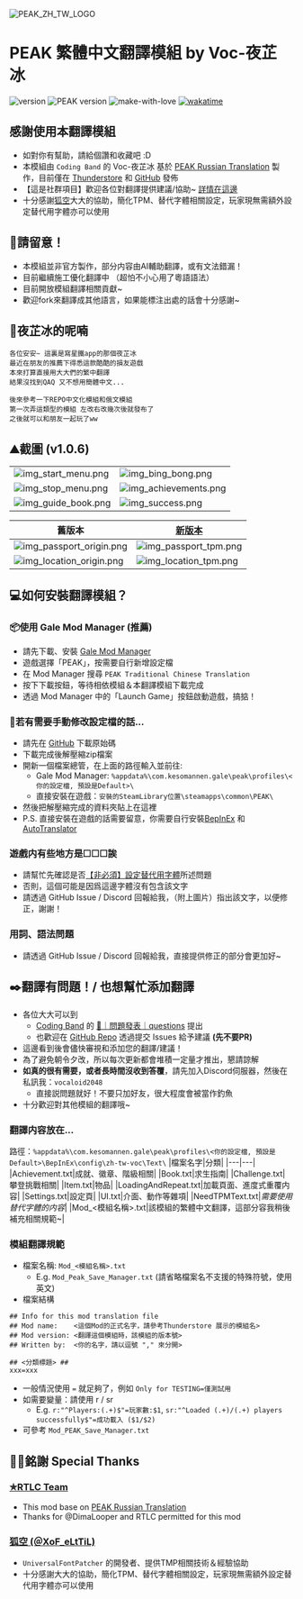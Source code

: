 ![PEAK_ZH_TW_LOGO](https://raw.githubusercontent.com/Vocaloid2048/PEAK-zh-tw-Translation/refs/heads/main/Logo.png)
# PEAK 繁體中文翻譯模組 by Voc-夜芷冰
![version](https://img.shields.io/badge/Version-1.0.7-pink)
![PEAK version](https://img.shields.io/badge/PEAK-1.6.a-orange)
![make-with-love](https://camo.githubusercontent.com/da124fe0d303f3da8682918930b2f99caf16cda69474c01b4c48598d38f71613/68747470733a2f2f696d672e736869656c64732e696f2f62616467652f6d616b655f776974685f2545322539442541342545462542382538462d7768697465)
[![wakatime](https://wakatime.com/badge/user/ca727ba5-9112-4612-b454-d5e407277a51/project/97d38b2f-ce2b-418e-9492-9f3687c2bf1a.svg)](https://wakatime.com/badge/user/ca727ba5-9112-4612-b454-d5e407277a51/project/97d38b2f-ce2b-418e-9492-9f3687c2bf1a)

## 感謝使用本翻譯模組
- 如對你有幫助，請給個讚和收藏吧 :D
- 本模組由 `Coding Band` 的 Voc-夜芷冰 基於 [PEAK Russian Translation](https://thunderstore.io/c/peak/p/RTLC/PEAK_Russian_Translation/) 製作，目前僅在 [Thunderstore](https://thunderstore.io/c/peak/p/Vocaloid2048/PEAK_Traditional_Chinese_Translation/) 和 [GitHub](https://github.com/Vocaloid2048/PEAK-zh-tw-Translation) 發佈
- 【這是社群項目】歡迎各位對翻譯提供建議/協助~ [詳情在這邊](#️翻譯有問題-也想幫忙添加翻譯)
- 十分感謝[狐空](#狐空-xof_elttil)大大的協助，簡化TPM、替代字體相關設定，玩家現無需額外設定替代用字體亦可以使用

## 🚧請留意！
- 本模組並非官方製作，部分内容由AI輔助翻譯，或有文法錯漏！<br>
- 目前繼續施工優化翻譯中 （超怕不小心用了粵語語法）
- 目前開放模組翻譯相關貢獻~
- 歡迎fork來翻譯成其他語言，如果能標注出處的話會十分感謝~

## 💭夜芷冰的呢喃
```
各位安安~ 這裏是寫星鐵app的那個夜芷冰
最近在朋友的推薦下得悉這款酷酷的損友遊戲
本來打算直接用大大們的繁中翻譯
結果沒找到QAQ 又不想用簡體中文...

後來參考一下REPO中文化模組和俄文模組
第一次弄這類型的模組 左改右改幾次後就發布了
之後就可以和朋友一起玩了ww
```

## ⛰️截圖 (v1.0.6)
|||
|---|---|
|![img_start_menu.png](https://raw.githubusercontent.com/Vocaloid2048/PEAK-zh-tw-Translation/refs/heads/main/_IMG/img_start_menu.png)|![img_bing_bong.png](https://raw.githubusercontent.com/Vocaloid2048/PEAK-zh-tw-Translation/refs/heads/main/_IMG/img_bing_bong.png)|
|![img_stop_menu.png](https://raw.githubusercontent.com/Vocaloid2048/PEAK-zh-tw-Translation/refs/heads/main/_IMG/img_stop_menu.png)|![img_achievements.png](https://raw.githubusercontent.com/Vocaloid2048/PEAK-zh-tw-Translation/refs/heads/main/_IMG/img_achievements.png)|
|![img_guide_book.png](https://raw.githubusercontent.com/Vocaloid2048/PEAK-zh-tw-Translation/refs/heads/main/_IMG/img_guide_book.png)|![img_success.png](https://raw.githubusercontent.com/Vocaloid2048/PEAK-zh-tw-Translation/refs/heads/main/_IMG/img_success.png)|

|舊版本|[新版本](#銘謝-special-thanks)|
|---|---|
|![img_passport_origin.png](https://raw.githubusercontent.com/Vocaloid2048/PEAK-zh-tw-Translation/refs/heads/main/_IMG/img_passport_origin.png)|![img_passport_tpm.png](https://raw.githubusercontent.com/Vocaloid2048/PEAK-zh-tw-Translation/refs/heads/main/_IMG/img_passport_tpm.png)|
|![img_location_origin.png](https://raw.githubusercontent.com/Vocaloid2048/PEAK-zh-tw-Translation/refs/heads/main/_IMG/img_location_origin.png)|![img_location_tpm.png](https://raw.githubusercontent.com/Vocaloid2048/PEAK-zh-tw-Translation/refs/heads/main/_IMG/img_location_tpm.png)|


## 💻如何安裝翻譯模組？
### 📦使用 Gale Mod Manager (推薦)
- 請先下載、安裝 [Gale Mod Manager](https://thunderstore.io/c/lethal-company/p/Kesomannen/GaleModManager/)
- 遊戲選擇「PEAK」，按需要自行新增設定檔
- 在 Mod Manager 搜尋 `PEAK Traditional Chinese Translation`
- 按下下載按鈕，等待相依模組＆本翻譯模組下載完成
- 透過 Mod Manager 中的「Launch Game」按鈕啟動遊戲，搞掂！

### 🧰若有需要手動修改設定檔的話...
- 請先在 [GitHub](https://github.com/Vocaloid2048/PEAK-zh-tw-Translation) 下載原始碼
- 下載完成後解壓縮zip檔案
- 開新一個檔案總管，在上面的路徑輸入並前往:
  - Gale Mod Manager: `%appdata%\com.kesomannen.gale\peak\profiles\<你的設定檔, 預設是Default>\`
  - 直接安裝在遊戲：`安裝的SteamLibrary位置\steamapps\common\PEAK\`
- 然後把解壓縮完成的資料夾貼上在這裡
- P.S. 直接安裝在遊戲的話需要留意，你需要自行安裝[BepInEx](https://github.com/BepInEx/BepInEx/releases) 和 [AutoTranslator](https://github.com/bbepis/XUnity.AutoTranslator)

### 遊戲内有些地方是☐☐☐誒
- 請幫忙先確認是否[【非必須】設定替代用字體](#非必須設定替代用字體)所述問題
- 否則，這個可能是因爲這邊字體沒有包含該文字
- 請透過 GitHub Issue / Discord 回報給我，（附上圖片）指出該文字，以便修正，謝謝！

### 用詞、語法問題
- 請透過 GitHub Issue / Discord 回報給我，直接提供修正的部分會更加好~

## ✒️翻譯有問題！/ 也想幫忙添加翻譯
- 各位大大可以到 
  - [Coding Band](https://discord.gg/uXatcbWKv2) 的  [👾｜問題發表｜questions](https://discord.com/channels/880921456903618610/1067563572865024223) 提出
  - 也歡迎在 [GitHub Repo](https://github.com/Vocaloid2048/PEAK-zh-tw-Translation/) 透過提交 Issues 給予建議 **(先不要PR)**
- 這邊看到後會儘快審視和添加您的翻譯/建議！
- 為了避免朝令夕改，所以每次更新都會堆積一定量才推出，懇請諒解
- **如真的很有需要，或者長時間沒收到答覆**，請先加入Discord伺服器，然後在私訊我：`vocaloid2048`
  - 直接説問題就好！不要只加好友，很大程度會被當作釣魚
- 十分歡迎對其他模組的翻譯哦~

### 翻譯内容放在...
路徑：`%appdata%\com.kesomannen.gale\peak\profiles\<你的設定檔, 預設是Default>\BepInEx\config\zh-tw-voc\Text\`
|檔案名字|分類|
|---|---|
|Achievement.txt|成就、徽章、階級相關|
|Book.txt|求生指南|
|Challenge.txt|攀登挑戰相關|
|Item.txt|物品|
|LoadingAndRepeat.txt|加載頁面、進度式重覆内容|
|Settings.txt|設定頁|
|UI.txt|介面、動作等雜項|
|NeedTPMText.txt|*需要使用替代字體的内容*|
|Mod_<模組名稱>.txt|該模組的繁體中文翻譯，這部分容我稍後補充相關規範~|

### 模組翻譯規範
- 檔案名稱: `Mod_<模組名稱>.txt`
  - E.g. `Mod_Peak_Save_Manager.txt` (請省略檔案名不支援的特殊符號，使用英文)
- 檔案結構
```
## Info for this mod translation file
## Mod name:    <這個Mod的正式名字，請參考Thunderstore 展示的模組名>
## Mod version: <翻譯這個模組時，該模組的版本號>
## Written by:  <你的名字，請以逗號 "," 來分開>

## <分類標題> ##
xxx=xxx
```

- 一般情況使用 `=` 就足夠了，例如 `Only for TESTING=僅測試用`
- 如需要變量：請使用 r / sr
  - E.g. `r:"^Players:(.+)$"=玩家數:$1`, `sr:"^Loaded (.+)/(.+) players successfully$"=成功載入 ($1/$2)`
- 可參考 `Mod_PEAK_Save_Manager.txt`

## 🙏🏻銘謝 Special Thanks
### [✯RTLC Team](https://discord.gg/QahpjZzGkm)
- This mod base on [PEAK Russian Translation](https://thunderstore.io/c/peak/p/RTLC/PEAK_Russian_Translation/)
- Thanks for @DimaLooper and RTLC permitted for this mod

### [狐空 (＠XoF_eLtTiL)](https://x.com/XoF_eLtTiL)
- `UniversalFontPatcher` 的開發者、提供TMP相關技術＆經驗協助
- 十分感謝大大的協助，簡化TPM、替代字體相關設定，玩家現無需額外設定替代用字體亦可以使用